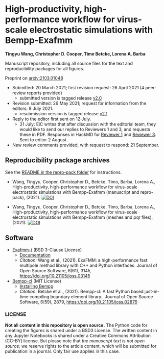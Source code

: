 # High-productivity, high-performance workflow for virus-scale electrostatic simulations with Bempp-Exafmm

**Tingyu Wang, Christopher D. Cooper, Timo Betcke, Lorena A. Barba**

Manuscript repository, including all source files for the text and reproducibility packages for all figures.

Preprint on [arxiv:2103.01048](https://arxiv.org/abs/2103.01048)

- Submitted: 20 March 2021; first revision request: 26 April 2021 (4 peer-review reports provided)
  - submitted version is tagged release [v2.0](https://github.com/barbagroup/bempp_exafmm_paper/releases/tag/v2.0) 
- Revision submitted: 26 May 2021; request for information from the editors: 8 July 2021.
  - resubmission version is tagged release [v2.1](https://github.com/barbagroup/bempp_exafmm_paper/releases/tag/v2.1) 
- Reply to the editor first sent on 12 July.
  - 31 July: EiC writes that after discussion with the editorial team, they would like to send our replies to Reviewers 1 and 3, and requests these in PDF. Responses in HackMD for [Reviewer 1](https://hackmd.io/DG_f3UiMSsaAHukBp1SmVQ) and [Reviewer 3](https://hackmd.io/e--_niKFRtWDqKBdGncy5g). Sent to editor 2 August.
- New review comments provided, with request to respond: 21 September.


## Reproducibility package archives

See the [README in the repro-pack folder](https://github.com/barbagroup/bempp_exafmm_paper/tree/master/repro-pack) for instructions.

- Wang, Tingyu, Cooper, Christopher D., Betcke, Timo, Barba, Lorena A., High-productivity, high-performance workflow for virus-scale electrostatic simulations with Bempp-Exafmm (manuscript and repro-pack), (2021). [![DOI](https://zenodo.org/badge/DOI/10.5281/zenodo.4815402.svg)](https://doi.org/10.5281/zenodo.4815402)

- Wang, Tingyu, Cooper, Christopher D., Betcke, Timo, Barba, Lorena A., High-productivity, high-performance workflow for virus-scale electrostatic simulations with Bempp-Exafmm (meshes and pqr files), (2021). [![DOI](https://zenodo.org/badge/DOI/10.5281/zenodo.4568768.svg)](https://doi.org/10.5281/zenodo.4568768)

## Software

- [Exafmm-t](https://github.com/exafmm/exafmm-t) (BSD 3-Clause License)
   - [Documentation](https://exafmm.github.io/exafmm-t/)
   - _Citation:_ Wang et al., (2021). ExaFMM: a high-performance fast multipole method library with C++ and Python interfaces. Journal of Open Source Software, 6(61), 3145, https://doi.org/10.21105/joss.03145
- [Bempp-cl](https://github.com/bempp/bempp-cl) (MIT License)
   - [Installing Bempp](http://bempp.com/installation.html)
   - _Citation:_ Betcke et al., (2021). Bempp-cl: A fast Python based just-in-time compiling boundary element library.. Journal of Open Source Software, 6(59), 2879, https://doi.org/10.21105/joss.02879

### LICENSE
**Not all content in this repository is open source.** The Python code for creating the figures is shared under a BSD3 License. The written content in any Jupyter Notebooks is shared under a Creative Commons Attribution (CC-BY) license. 
But please note that _the manuscript text is not open source;_ we reserve rights to the article content, which will be submitted for publication in a journal. Only fair use applies in this case.
